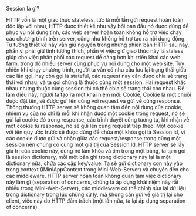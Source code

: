 Session là gì?

HTTP vốn là một giao thức stateless, tức là mỗi lần gửi request hoàn toàn độc lập với nhau, HTTP được thiết kế như vậy bởi ban đầu nó được dùng để phục vụ nội dung tĩnh, các web server hoàn toàn không hỗ trợ việc chạy các chương trình trên server, cũng như không hỗ trợ tạo ra nội dung động. Tư tưởng thiết kế này vẫn giữ nguyên trong những phiên bản HTTP sau này, phần vì phải giữ tính tương thích, phần vì việc giữ giao thức này là staless giúp cho việc phân phối các request dễ dàng hơn khi triển khai các web farm, trong đó nhiều server cùng phục vụ nội dung cho một web site.
Tuy nhiên khi chạy chương trình, người ta vẫn có nhu cầu lưu lại trạng thái giữa các lần gọi, hay còn gọi là stateful, các request này cần được chia sẻ trạng thái với nhau, và ta gọi chúng là thuộc cùng một session. Hai request khác nhau nhưng thuộc cùng session thì có thể chia sẻ trạng thái cho nhau. Để làm điều này, người ta tạo ra một khái niệm mới: Cookie. Cookie là một chuỗi được đặt tên, sẽ được gửi lên cùng với request và gửi về cùng response. Thông thường HTTP server sẽ không quan tâm đến nội dung của cookie, nhiệm vụ của nó chỉ là mỗi khi nhận được một cookie trong request, nó sẽ gửi lại cookie đó trong response, các trình duyệt cũng tương tự, khi nhận về một cookie từ response, nó sẽ gửi lên cùng request tiếp theo. 
Một cookie với tên quy ước trước sẽ được dùng để chứa một khóa gọi là Session Id, vì các cookie được gửi và nhận giữa các request/response trong cùng một session nên chúng có cùng một giá trị của Session Id. HTTP server sẽ lấy giá trị của cookie này, dùng nó làm khóa và tìm trong một bảng, ta tạm gọi là session dictionary, mỗi một bản ghi trong dictionary này lại là một dictionary nữa, chứa các cặp key/value. Ta sẽ gửi dictionary con này vào trong context (IMiniAppContext trong Mini-Web-Server) và chuyển đến cho các middleware, HTTP server hoàn toàn không quan tâm việc dictionary này làm gì (separation of concerns, chúng ta áp dụng khái niệm này rất nhiều trong Mini-Web-Server), các middleware có thể chỉnh sửa lại dữ liệu trong dictionary trong lúc chúng xử lý, mà không cần gửi về giá trị lại cho client, việc này do HTTP đảm trách (một lần nữa, ta lại áp dụng separation of concerns).

